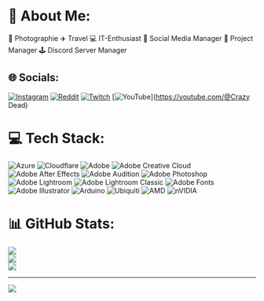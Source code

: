 # 💫 About Me:
📸 Photographie ✈️ Travel 💻 IT-Enthusiast 📱 Social Media Manager 📂 Project Manager 🕹️ Discord Server Manager

## 🌐 Socials:
[![Instagram](https://img.shields.io/badge/Instagram-%23E4405F.svg?logo=Instagram&logoColor=white)](https://instagram.com/youtube__crazydead) 
[![Reddit](https://img.shields.io/badge/Reddit-%23FF4500.svg?logo=Reddit&logoColor=white)](https://reddit.com/user/crazyismylive) 
[![Twitch](https://img.shields.io/badge/Twitch-%239146FF.svg?logo=Twitch&logoColor=white)](https://twitch.tv/CrazyDeadTV) 
[![YouTube](https://img.shields.io/badge/YouTube-%23FF0000.svg?logo=YouTube&logoColor=white)](https://youtube.com/@Crazy Dead) 

# 💻 Tech Stack:
![Azure](https://img.shields.io/badge/azure-%230072C6.svg?style=for-the-badge&logo=microsoftazure&logoColor=white) 
![Cloudflare](https://img.shields.io/badge/Cloudflare-F38020?style=for-the-badge&logo=Cloudflare&logoColor=white) 
![Adobe](https://img.shields.io/badge/adobe-%23FF0000.svg?style=for-the-badge&logo=adobe&logoColor=white) 
![Adobe Creative Cloud](https://img.shields.io/badge/Adobe%20Creative%20Cloud-DA1F26.svg?style=for-the-badge&logo=Adobe%20Creative%20Cloud&logoColor=white) 
![Adobe After Effects](https://img.shields.io/badge/Adobe%20After%20Effects-9999FF.svg?style=for-the-badge&logo=Adobe%20After%20Effects&logoColor=white) 
![Adobe Audition](https://img.shields.io/badge/Adobe%20Audition-9999FF.svg?style=for-the-badge&logo=Adobe%20Audition&logoColor=white) 
![Adobe Photoshop](https://img.shields.io/badge/adobe%20photoshop-%2331A8FF.svg?style=for-the-badge&logo=adobe%20photoshop&logoColor=white) 
![Adobe Lightroom](https://img.shields.io/badge/Adobe%20Lightroom-31A8FF.svg?style=for-the-badge&logo=Adobe%20Lightroom&logoColor=white) 
![Adobe Lightroom Classic](https://img.shields.io/badge/Adobe%20Lightroom%20Classic-31A8FF.svg?style=for-the-badge&logo=Adobe%20Lightroom%20Classic&logoColor=white) 
![Adobe Fonts](https://img.shields.io/badge/Adobe%20Fonts-000B1D.svg?style=for-the-badge&logo=Adobe%20Fonts&logoColor=white) 
![Adobe Illustrator](https://img.shields.io/badge/adobe%20illustrator-%23FF9A00.svg?style=for-the-badge&logo=adobe%20illustrator&logoColor=white) 
![Arduino](https://img.shields.io/badge/-Arduino-00979D?style=for-the-badge&logo=Arduino&logoColor=white) 
![Ubiquiti](https://img.shields.io/badge/ubiquiti-%230559C9.svg?style=for-the-badge&logo=ubiquiti&logoColor=white) 
![AMD](https://img.shields.io/badge/AMD-%23000000.svg?style=for-the-badge&logo=amd&logoColor=white) 
![nVIDIA](https://img.shields.io/badge/nVIDIA-%2376B900.svg?style=for-the-badge&logo=nVIDIA&logoColor=white)

# 📊 GitHub Stats:
![](https://github-readme-stats.vercel.app/api?username=crazyismylive&theme=dark&hide_border=true&include_all_commits=false&count_private=false)<br/>
![](https://nirzak-streak-stats.vercel.app/?user=crazyismylive&theme=dark&hide_border=true)<br/>
![](https://github-readme-stats.vercel.app/api/top-langs/?username=crazyismylive&theme=dark&hide_border=true&include_all_commits=false&count_private=false&layout=compact)

---
[![](https://visitcount.itsvg.in/api?id=crazyismylive&icon=0&color=0)](https://visitcount.itsvg.in)

<!-- Proudly created with GPRM ( https://gprm.itsvg.in ) -->
